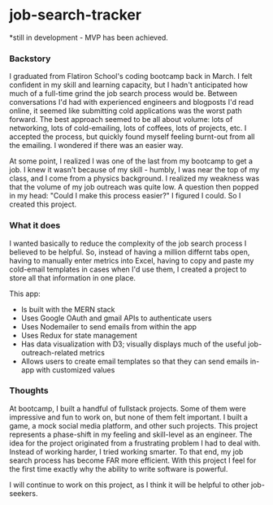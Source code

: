 # job-search-tracker

*still in development - MVP has been achieved.

### Backstory
I graduated from Flatiron School's coding bootcamp back in March. I felt confident in my skill and learning capacity, 
but I hadn't anticipated how much of a full-time grind the job search process would be. Between conversations I'd had 
with experienced engineers and blogposts I'd read online, it seemed like submitting cold applications was the worst 
path forward. The best approach seemed to be all about volume: lots of networking, lots of cold-emailing, lots of coffees, 
lots of projects, etc. I accepted the process, but quickly found myself feeling burnt-out from all the emailing. I wondered 
if there was an easier way. 

At some point, I realized I was one of the last from my bootcamp to get a job. I knew it wasn't because of my skill - humbly, 
I was near the top of my class, and I come from a physics background. I realized my weakness was that the volume of my 
job outreach was quite low. A question then popped in my head: "Could I make this process easier?" I figured I could. 
So I created this project. 

### What it does
I wanted basically to reduce the complexity of the job search process I believed to be helpful. So, instead of having a million 
differnt tabs open, having to manually enter metrics into Excel, having to copy and paste my cold-email templates in cases
when I'd use them, I created a project to store all that information in one place. 

This app:
- Is built with the MERN stack
- Uses Google OAuth and gmail APIs to authenticate users
- Uses Nodemailer to send emails from within the app
- Uses Redux for state management
- Has data visualization with D3; visually displays much of the useful job-outreach-related metrics
- Allows users to create email templates so that they can send emails in-app with customized values

### Thoughts
At bootcamp, I built a handful of fullstack projects. Some of them were impressive and fun to work on, but none of them 
felt important. I built a game, a mock social media platform, and other such projects. This project represents a phase-shift
in my feeling and skill-level as an engineer. The idea for the project originated from a frustrating problem I had to deal with.
Instead of working harder, I tried working smarter. To that end, my job search process has become FAR more efficient. With this
project I feel for the first time exactly why the ability to write software is powerful. 

I will continue to work on this project, as I think it will be helpful to other job-seekers. 
